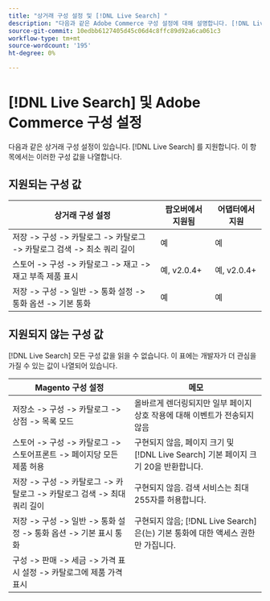 ```yaml
---
title: "상거래 구성 설정 및 [!DNL Live Search] "
description: "다음과 같은 Adobe Commerce 구성 설정에 대해 설명합니다. [!DNL Live Search] 읽을 수 있습니다."
source-git-commit: 10edbb6127405d45c06d4c8ffc89d92a6ca061c3
workflow-type: tm+mt
source-wordcount: '195'
ht-degree: 0%

---
```


# [!DNL Live Search] 및 Adobe Commerce 구성 설정

다음과 같은 상거래 구성 설정이 있습니다. [!DNL Live Search] 를 지원합니다. 이 항목에서는 이러한 구성 값을 나열합니다.

## 지원되는 구성 값

| 상거래 구성 설정 | 팝오버에서 지원됨 | 어댑터에서 지원 |
|---|---|---|
| 저장 -> 구성 -> 카탈로그 -> 카탈로그 -> 카탈로그 검색 -> 최소 쿼리 길이 | 예 | 예 |
| 스토어 -> 구성 -> 카탈로그 -> 재고 -> 재고 부족 제품 표시 | 예, v2.0.4+ | 예, v2.0.4+ |
| 저장 -> 구성 -> 일반 -> 통화 설정 -> 통화 옵션 -> 기본 통화 | 예 | 예 |

## 지원되지 않는 구성 값

[!DNL Live Search] 모든 구성 값을 읽을 수 없습니다. 이 표에는 개발자가 더 관심을 가질 수 있는 값이 나열되어 있습니다.

| Magento 구성 설정 | 메모 |
|---|---|
| 저장소 -> 구성 -> 카탈로그 -> 상점 -> 목록 모드 | 올바르게 렌더링되지만 일부 페이지 상호 작용에 대해 이벤트가 전송되지 않음 |
| 스토어 -> 구성 -> 카탈로그 -> 스토어프론트 -> 페이지당 모든 제품 허용 | 구현되지 않음, 페이지 크기 및 [!DNL Live Search] 기본 페이지 크기 20을 반환합니다. |
| 저장 -> 구성 -> 카탈로그 -> 카탈로그 -> 카탈로그 검색 -> 최대 쿼리 길이 | 구현되지 않음. 검색 서비스는 최대 255자를 허용합니다. |
| 저장 -> 구성 -> 일반 -> 통화 설정 -> 통화 옵션 -> 기본 표시 통화 | 구현되지 않음; [!DNL Live Search] 은(는) 기본 통화에 대한 액세스 권한만 가집니다. |
| 구성 -> 판매 -> 세금 -> 가격 표시 설정 -> 카탈로그에 제품 가격 표시 |  |
